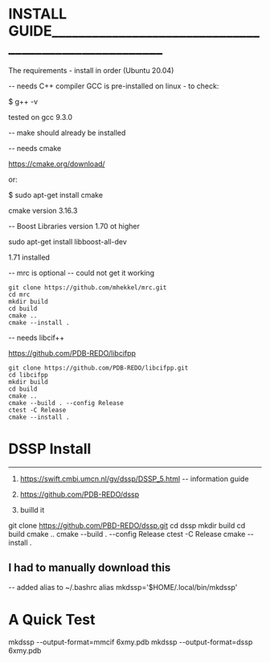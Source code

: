 # INSTALL GUIDE______________________________________________________

The requirements - install in order (Ubuntu 20.04)

-- needs C++ compiler
GCC is pre-installed on linux - to check:

$ g++ -v

tested on gcc 9.3.0

-- make should already be installed

-- needs cmake

https://cmake.org/download/

or:

$ sudo apt-get install cmake 

cmake version 3.16.3

-- Boost Libraries version 1.70 ot higher

sudo apt-get install libboost-all-dev

1.71 installed

-- mrc is optional -- could not get it working

	git clone https://github.com/mhekkel/mrc.git 
	cd mrc
	mkdir build
	cd build
	cmake ..
	cmake --install .



-- needs libcif++ 

https://github.com/PDB-REDO/libcifpp

	git clone https://github.com/PDB-REDO/libcifpp.git
	cd libcifpp
	mkdir build
	cd build
	cmake ..
	cmake --build . --config Release
	ctest -C Release
	cmake --install .


# DSSP Install
______________________________________________________________________________

1. https://swift.cmbi.umcn.nl/gv/dssp/DSSP_5.html
-- information guide

2. https://github.com/PDB-REDO/dssp

3. builld it

git clone https://github.com/PBD-REDO/dssp.git
cd dssp
mkdir build
cd build
cmake ..
cmake --build . --config Release
ctest -C Release
cmake --install .

## I had to manually download this 

-- added alias to ~/.bashrc
alias mkdssp='$HOME/.local/bin/mkdssp'
##

# A Quick Test

mkdssp --output-format=mmcif 6xmy.pdb
mkdssp --output-format=dssp 6xmy.pdb

